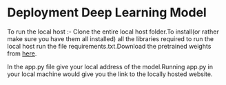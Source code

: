# Deployment Deep Learning Model

To run the local host :-
Clone the entire local host folder.To install(or rather make sure you have them all installed) all the libraries required to run the local host run the file requirements.txt.Download the pretrained weights from [here](https://drive.google.com/file/d/1-CkZVLj7Dutf4CVGFcQt-nV-4P9e62Bl/view?usp=sharing).

In the app.py file give your local address of the model.Running app.py in your local machine would give you the link to the locally hosted website.
